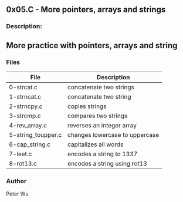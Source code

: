 ## 0x05.C - More pointers, arrays and strings  

### Description: 
More practice with pointers, arrays and string
---
### Files
  
File | Description
---|---
0-strcat.c | concatenate two strings
1-strncat.c | concatenate two string
2-strncpy.c | copies strings
3-strcmp.c | compares two strings
4-rev\_array.c | reverses an integer array
5-string\_toupper.c | changes lowercase to uppercase
6-cap\_string.c | capitalizes all words
7-leet.c | encodes a string to 1337
8-rot13.c | encodes a string using rot13

### Author
Peter Wu  
